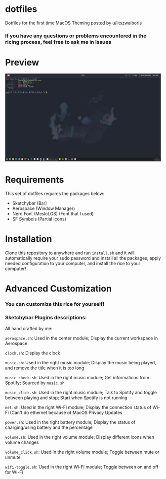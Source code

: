 # dotfiles
Dotfiles for the first time MacOS Theming posted by u/litszwaiboris

### If you have any questions or problems encountered in the ricing process, feel free to ask me in Issues

# Preview
![Showcase](preview.png)

# Requirements
This set of dotfiles requires the packages below:
- Sketchybar (Bar)
- Aerospace (Window Manager)
- Nerd Font (MesloLGS) (Font that I used)
- SF Symbols (Partial Icons)

# Installation
Clone this repository to anywhere and run `install.sh` and it will automatically require your sudo password and install all the packages, apply needed configuration to your computer, and install the rice to your computer!

# Advanced Customization
### You can customize this rice for yourself!

### Sketchybar Plugins descriptions:
All hand crafted by me:

`aerospace.sh`: Used in the center module; Display the current workspace in Aerospace

`clock.sh`: Display the clock

`music.sh`: Used in the right music module; Display the music being played, and remove the title when it is too long

`music_check.sh`: Used in the right music module; Get informations from Spotify; Sourced by `music.sh`

`music_click.sh`: Used in the right music module; Talk to Spotify and toggle between playing and stop; Start when Spotify is not running

`net.sh`: Used in the right Wi-Fi module; Display the connection status of Wi-Fi (Can't do ethernet because of MacOS Privacy Updates

`power.sh`: Used in the right battery module; Display the status of charging/using battery and the percentage

`volume.sh`: Used in the right volume module; Display different icons when volume changes

`volume_click.sh`: Used in the right volume module; Toggle between mute or unmute

`wifi-toggle.sh`: Used in the right Wi-Fi module; Toggle between on and off for Wi-Fi
